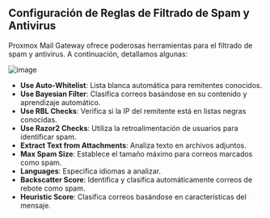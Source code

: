 ## Configuración de Reglas de Filtrado de Spam y Antivirus

Proxmox Mail Gateway ofrece poderosas herramientas para el filtrado de spam y antivirus. A continuación, detallamos algunas:

![image](https://github.com/ManuelMorenoNeria/Proxmox-Mail-Gateway/assets/114908218/32adf704-880c-4971-81f5-fd63b13a8bdb)

- **Use Auto-Whitelist**: Lista blanca automática para remitentes conocidos.
- **Use Bayesian Filter**: Clasifica correos basándose en su contenido y aprendizaje automático.
- **Use RBL Checks**: Verifica si la IP del remitente está en listas negras conocidas.
- **Use Razor2 Checks**: Utiliza la retroalimentación de usuarios para identificar spam.
- **Extract Text from Attachments**: Analiza texto en archivos adjuntos.
- **Max Spam Size**: Establece el tamaño máximo para correos marcados como spam.
- **Languages**: Especifica idiomas a analizar.
- **Backscatter Score**: Identifica y clasifica automáticamente correos de rebote como spam.
- **Heuristic Score**: Clasifica correos basándose en características del mensaje.
